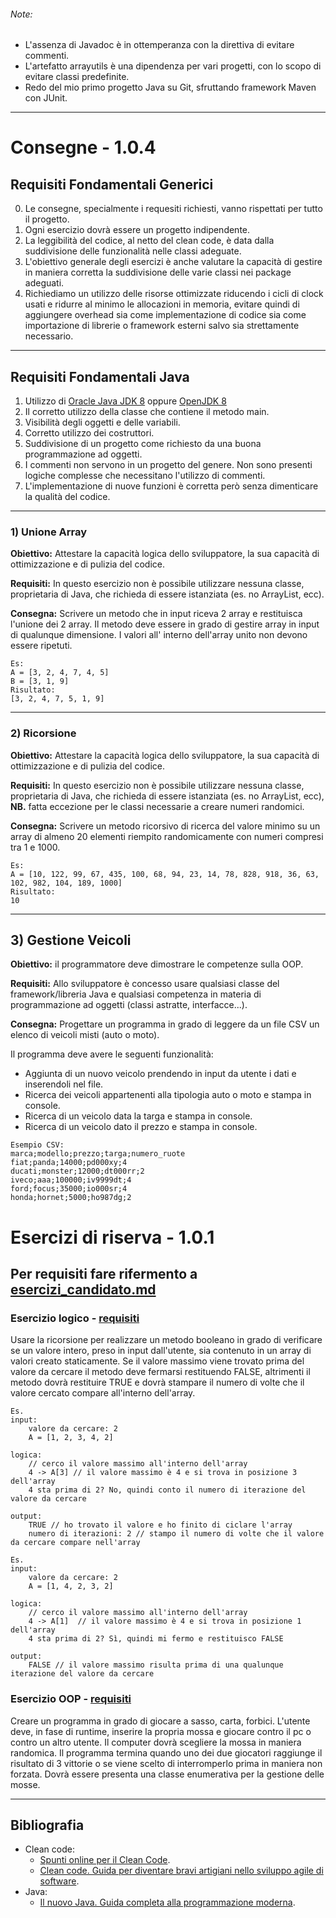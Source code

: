 ###### Note:

- L'assenza di Javadoc è in ottemperanza con la direttiva di evitare commenti.
- L'artefatto arrayutils è una dipendenza per vari progetti, con lo scopo di evitare classi predefinite.
- Redo del mio primo progetto Java su Git, sfruttando framework Maven con JUnit.                

---

# Consegne - 1.0.4

## Requisiti Fondamentali Generici

0. Le consegne, specialmente i requesiti richiesti, vanno rispettati per tutto il progetto.
1. Ogni esercizio dovrà essere un progetto indipendente.
2. La leggibilità del codice, al netto del clean code, è data dalla suddivisione delle funzionalità nelle classi adeguate.
3. L'obiettivo generale degli esercizi è anche valutare la capacità di gestire in maniera corretta la suddivisione delle varie classi nei package adeguati.
4. Richiediamo un utilizzo delle risorse ottimizzate riducendo i cicli di clock usati e ridurre al minimo le allocazioni in memoria, evitare quindi di aggiungere overhead sia come implementazione di codice sia come importazione di librerie o framework esterni salvo sia strettamente necessario.

---

## Requisiti Fondamentali Java

1. Utilizzo di [Oracle Java JDK 8](https://www.oracle.com/it/java/technologies/javase/javase8-archive-downloads.html) oppure [OpenJDK 8](https://openjdk.org/projects/jdk8/)
2. Il corretto utilizzo della classe che contiene il metodo main.
3. Visibilità degli oggetti e delle variabili.
4. Corretto utilizzo dei costruttori.
5. Suddivisione di un progetto come richiesto da una buona programmazione ad oggetti.
6. I commenti non servono in un progetto del genere. Non sono presenti logiche complesse che necessitano l'utilizzo di commenti.
7. L'implementazione di nuove funzioni è corretta però senza dimenticare la qualità del codice.

---

### **1) Unione Array**

**Obiettivo:** Attestare la capacità logica dello sviluppatore, la sua capacità di ottimizzazione e di pulizia del codice.

**Requisiti:** In questo esercizio non è possibile utilizzare nessuna classe, proprietaria di Java, che richieda di essere istanziata (es. no ArrayList, ecc).

**Consegna:**
Scrivere un metodo che in input riceva 2 array e restituisca l'unione dei 2 array. Il metodo deve essere in grado di gestire array in input di qualunque dimensione.
I valori all' interno dell'array unito non devono essere ripetuti.

```
Es:
A = [3, 2, 4, 7, 4, 5]
B = [3, 1, 9]
Risultato:
[3, 2, 4, 7, 5, 1, 9]
```

---

### **2) Ricorsione**

**Obiettivo:** Attestare la capacità logica dello sviluppatore, la sua capacità di ottimizzazione e di pulizia del codice.

**Requisiti:** In questo esercizio non è possibile utilizzare nessuna classe, proprietaria di Java, che richieda di essere istanziata (es. no ArrayList, ecc), **NB.** fatta eccezione per le classi necessarie a creare numeri randomici.

**Consegna:**
Scrivere un metodo ricorsivo di ricerca del valore minimo su un array di almeno 20 elementi riempito randomicamente con numeri compresi tra 1 e 1000.

```
Es:
A = [10, 122, 99, 67, 435, 100, 68, 94, 23, 14, 78, 828, 918, 36, 63, 102, 982, 104, 189, 1000]
Risultato:
10
```

---

## **3) Gestione Veicoli**

**Obiettivo:** il programmatore deve dimostrare le competenze sulla OOP.

**Requisiti:** Allo sviluppatore è concesso usare qualsiasi classe del framework/libreria Java e qualsiasi competenza in materia di programmazione ad oggetti (classi astratte, interfacce...).

**Consegna:**
Progettare un programma in grado di leggere da un file CSV un elenco di veicoli misti (auto o moto).

Il programma deve avere le seguenti funzionalità:

- Aggiunta di un nuovo veicolo prendendo in input da utente i dati e inserendoli nel file.
- Ricerca dei veicoli appartenenti alla tipologia auto o moto e stampa in console.
- Ricerca di un veicolo data la targa e stampa in console.
- Ricerca di un veicolo dato il prezzo e stampa in console.

```csv
Esempio CSV:
marca;modello;prezzo;targa;numero_ruote
fiat;panda;14000;pd000xy;4
ducati;monster;12000;dt000rr;2
iveco;aaa;100000;iv9999dt;4
ford;focus;35000;io000sr;4
honda;hornet;5000;ho987dg;2
```

# Esercizi di riserva - 1.0.1

## Per requisiti fare rifermento a [esercizi_candidato.md](https://github.com/Italia-On-Site/accademia_ios/blob/main/esercizi_candidato.md)

### Esercizio logico - [requisiti](https://github.com/Italia-On-Site/accademia_ios/blob/main/esercizi_candidato.md#2-ricorsione)

Usare la ricorsione per realizzare un metodo booleano in grado di verificare se un valore intero, preso in input dall'utente, sia contenuto in un array di valori creato staticamente. Se il valore massimo viene trovato prima del valore da cercare il metodo deve fermarsi restituendo FALSE, altrimenti il metodo dovrà restituire TRUE e dovrà stampare il numero di volte che il valore cercato compare all'interno dell'array.

```
Es.
input:
    valore da cercare: 2
    A = [1, 2, 3, 4, 2]

logica:
    // cerco il valore massimo all'interno dell'array
    4 -> A[3] // il valore massimo è 4 e si trova in posizione 3 dell'array
    4 sta prima di 2? No, quindi conto il numero di iterazione del valore da cercare

output:
    TRUE // ho trovato il valore e ho finito di ciclare l'array
    numero di iterazioni: 2 // stampo il numero di volte che il valore da cercare compare nell'array
```

```
Es.
input:
    valore da cercare: 2
    A = [1, 4, 2, 3, 2]

logica:
    // cerco il valore massimo all'interno dell'array
    4 -> A[1]  // il valore massimo è 4 e si trova in posizione 1 dell'array
    4 sta prima di 2? Sì, quindi mi fermo e restituisco FALSE

output:
    FALSE // il valore massimo risulta prima di una qualunque iterazione del valore da cercare
```

### Esercizio OOP - [requisiti](https://github.com/Italia-On-Site/accademia_ios/blob/main/esercizi_candidato.md#3-gestione-veicoli)

Creare un programma in grado di giocare a sasso, carta, forbici. L'utente deve, in fase di runtime, inserire la propria mossa e giocare contro il pc o contro un altro utente. Il computer dovrà scegliere la mossa in maniera randomica. Il programma termina quando uno dei due giocatori raggiunge il risultato di 3 vittorie o se viene scelto di interromperlo prima in maniera non forzata. Dovrà essere presenta una classe enumerativa per la gestione delle mosse.

---

## Bibliografia

- Clean code:
  - [Spunti online per il Clean Code](https://ddelfio.medium.com/cosa-ho-imparato-leggendo-il-libro-clean-code-di-robert-c-martin-87ebdd6290f0).
  - [Clean code. Guida per diventare bravi artigiani nello sviluppo agile di software](https://www.apogeonline.com/libri/clean-code-robert-c-martin/).
- Java:
  - [Il nuovo Java. Guida completa alla programmazione moderna](https://www.hoepli.it/libro/il-nuovo-java/9788820399306.html).
